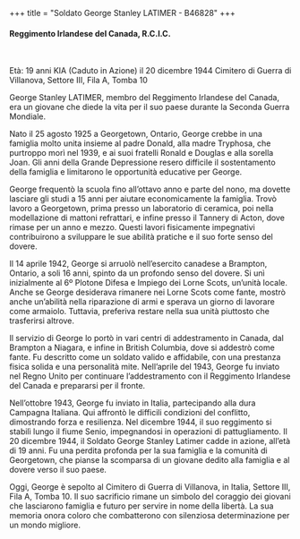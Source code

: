 +++
title = "Soldato George Stanley LATIMER - B46828"
+++

#### Reggimento Irlandese del Canada, R.C.I.C.
<br>

Età: 19 anni
KIA (Caduto in Azione) il 20 dicembre 1944
Cimitero di Guerra di Villanova, Settore III, Fila A, Tomba 10

George Stanley LATIMER, membro del Reggimento Irlandese del Canada, era un giovane che diede la vita per il suo paese durante la Seconda Guerra Mondiale.

Nato il 25 agosto 1925 a Georgetown, Ontario, George crebbe in una famiglia molto unita insieme al padre Donald, alla madre Tryphosa, che purtroppo morì nel 1939, e ai suoi fratelli Ronald e Douglas e alla sorella Joan. Gli anni della Grande Depressione resero difficile il sostentamento della famiglia e limitarono le opportunità educative per George.

George frequentò la scuola fino all’ottavo anno e parte del nono, ma dovette lasciare gli studi a 15 anni per aiutare economicamente la famiglia. Trovò lavoro a Georgetown, prima presso un laboratorio di ceramica, poi nella modellazione di mattoni refrattari, e infine presso il Tannery di Acton, dove rimase per un anno e mezzo. Questi lavori fisicamente impegnativi contribuirono a sviluppare le sue abilità pratiche e il suo forte senso del dovere.

Il 14 aprile 1942, George si arruolò nell’esercito canadese a Brampton, Ontario, a soli 16 anni, spinto da un profondo senso del dovere. Si unì inizialmente al 6º Plotone Difesa e Impiego dei Lorne Scots, un’unità locale. Anche se George desiderava rimanere nei Lorne Scots come fante, mostrò anche un’abilità nella riparazione di armi e sperava un giorno di lavorare come armaiolo. Tuttavia, preferiva restare nella sua unità piuttosto che trasferirsi altrove.

Il servizio di George lo portò in vari centri di addestramento in Canada, dal Brampton a Niagara, e infine in British Columbia, dove si addestrò come fante. Fu descritto come un soldato valido e affidabile, con una prestanza fisica solida e una personalità mite. Nell’aprile del 1943, George fu inviato nel Regno Unito per continuare l’addestramento con il Reggimento Irlandese del Canada e prepararsi per il fronte.

Nell’ottobre 1943, George fu inviato in Italia, partecipando alla dura Campagna Italiana. Qui affrontò le difficili condizioni del conflitto, dimostrando forza e resilienza. Nel dicembre 1944, il suo reggimento si stabilì lungo il fiume Senio, impegnandosi in operazioni di pattugliamento. Il 20 dicembre 1944, il Soldato George Stanley Latimer cadde in azione, all’età di 19 anni. 
Fu una perdita profonda per la sua famiglia e la comunità di Georgetown, che pianse la scomparsa di un giovane dedito alla famiglia e al dovere verso il suo paese.

Oggi, George è sepolto al Cimitero di Guerra di Villanova, in Italia, Settore III, Fila A, Tomba 10. 
Il suo sacrificio rimane un simbolo del coraggio dei giovani che lasciarono famiglia e futuro per servire in nome della libertà. La sua memoria onora coloro che combatterono con silenziosa determinazione per un mondo migliore.
